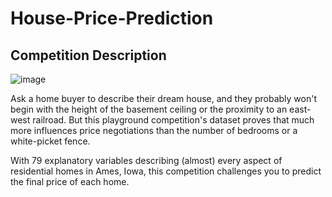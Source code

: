 # House-Price-Prediction
## Competition Description 

![image](https://user-images.githubusercontent.com/124357663/233800489-7acdae25-cad6-4bf1-9328-a73da49a815f.png)

Ask a home buyer to describe their dream house, and they probably won't begin with the height of the basement ceiling or the proximity to an east-west railroad. But this playground competition's dataset proves that much more influences price negotiations than the number of bedrooms or a white-picket fence.

With 79 explanatory variables describing (almost) every aspect of residential homes in Ames, Iowa, this competition challenges you to predict the final price of each home.

